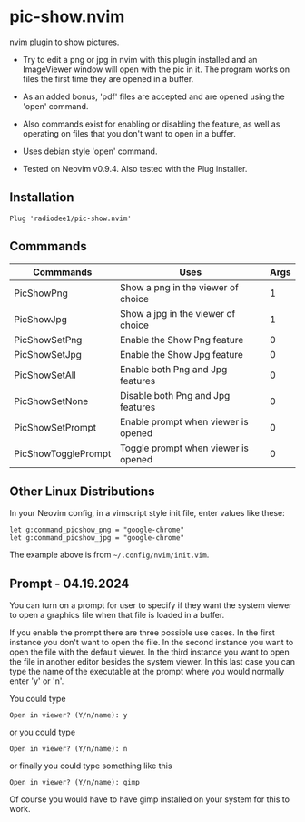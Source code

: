 # pic-show.nvim

nvim plugin to show pictures.

* Try to edit a png or jpg in nvim with this plugin installed and an ImageViewer window will open with the pic in it. The program works on files the first time they are opened in a buffer.

* As an added bonus, 'pdf' files are accepted and are opened using the 'open' command.

* Also commands exist for enabling or disabling the feature, as well as operating on files that you don't want to open in a buffer.

* Uses debian style 'open' command.

* Tested on Neovim v0.9.4. Also tested with the Plug installer.

## Installation

```
Plug 'radiodee1/pic-show.nvim'
```

## Commmands

| Commmands | Uses | Args |
|---|---|---|
| PicShowPng | Show a png in the viewer of choice | 1 |
| PicShowJpg | Show a jpg in the viewer of choice | 1 |
| PicShowSetPng | Enable the Show Png feature | 0 |
| PicShowSetJpg | Enable the Show Jpg feature | 0 |
| PicShowSetAll | Enable both Png and Jpg features | 0 |
| PicShowSetNone | Disable both Png and Jpg features | 0 |
| PicShowSetPrompt | Enable prompt when viewer is opened | 0 |
| PicShowTogglePrompt | Toggle prompt when viewer is opened | 0 |


## Other Linux Distributions

In your Neovim config, in a vimscript style init file, enter values like these:

```
let g:command_picshow_png = "google-chrome"
let g:command_picshow_jpg = "google-chrome"
```

The example above is from `~/.config/nvim/init.vim`.

## Prompt - 04.19.2024

You can turn on a prompt for user to specify if they want the system viewer to open a graphics file when that file is loaded in a buffer.

If you enable the prompt there are three possible use cases. In the first instance you don't want to open the file. 
In the second instance you want to open the file with the default viewer. In the third instance you want to open the 
file in another editor besides the system viewer. In this last case you can type the name of the executable at the 
prompt where you would normally enter 'y' or 'n'.


You could type
```
Open in viewer? (Y/n/name): y 
```
or you could type
```
Open in viewer? (Y/n/name): n 
```
or finally you could type something like this 
```
Open in viewer? (Y/n/name): gimp
```
Of course you would have to have gimp installed on your system for this to work.

